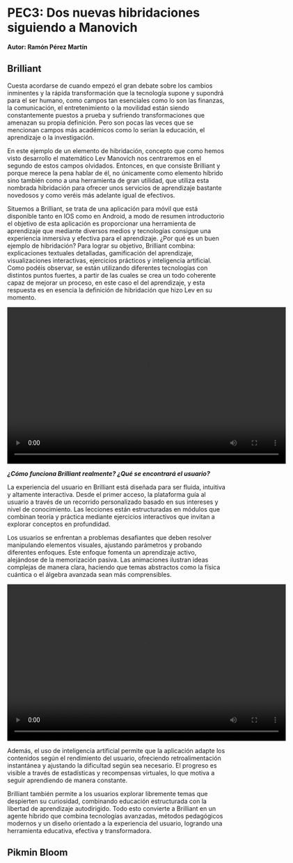 
# PEC3: Dos nuevas hibridaciones siguiendo a Manovich

**Autor: Ramón Pérez Martín**

## Brilliant

Cuesta acordarse de cuando empezó el gran debate sobre los cambios inminentes y la rápida transformación que la tecnología supone y supondrá para el ser humano, como campos tan esenciales como lo son las finanzas, la comunicación, el entretenimiento o la movilidad están siendo constantemente puestos a prueba y sufriendo transformaciones que amenazan su propia definición. Pero son pocas las veces que se mencionan campos más académicos como lo serían la educación, el aprendizaje o la investigación.

En este ejemplo de un elemento de hibridación, concepto que como hemos visto desarrollo el matemático Lev Manovich nos centraremos en el segundo de estos campos olvidados. Entonces, en que consiste Brilliant y porque merece la pena hablar de él, no únicamente como elemento híbrido sino también como a una herramienta de gran utilidad, que utiliza esta nombrada hibridación para ofrecer unos servicios de aprendizaje bastante novedosos y como veréis más adelante igual de efectivos.

Situemos a Brilliant, se trata de una aplicación para móvil que está disponible tanto en IOS como en Android, a modo de resumen introductorio el objetivo de esta aplicación es proporcionar una herramienta de aprendizaje que mediante diversos medios y tecnologías consigue una experiencia inmersiva y efectiva para el aprendizaje. ¿Por qué es un buen ejemplo de hibridación? Para lograr su objetivo, Brilliant combina: explicaciones textuales detalladas, gamificación del aprendizaje, visualizaciones interactivas, ejercicios prácticos y inteligencia artificial. Como podéis observar, se están utilizando diferentes tecnologías con distintos puntos fuertes, a partir de las cuales se crea un todo coherente capaz de mejorar un proceso, en este caso el del aprendizaje, y esta respuesta es en esencia la definición de hibridación que hizo Lev en su momento.

<video width="640" height="360" controls>
  <source src="https://brilliant.org/videos/homepage/learn-by-doing.webm" type="video/webm">
  Tu navegador no soporta la reproducción de video.
</video>

***¿Cómo funciona Brilliant realmente? ¿Qué se encontrará el usuario?***

La experiencia del usuario en Brilliant está diseñada para ser fluida, intuitiva y altamente interactiva. Desde el primer acceso, la plataforma guía al usuario a través de un recorrido personalizado basado en sus intereses y nivel de conocimiento. Las lecciones están estructuradas en módulos que combinan teoría y práctica mediante ejercicios interactivos que invitan a explorar conceptos en profundidad.

Los usuarios se enfrentan a problemas desafiantes que deben resolver manipulando elementos visuales, ajustando parámetros y probando diferentes enfoques. Este enfoque fomenta un aprendizaje activo, alejándose de la memorización pasiva. Las animaciones ilustran ideas complejas de manera clara, haciendo que temas abstractos como la física cuántica o el álgebra avanzada sean más comprensibles.

<video width="640" height="360" controls>
  <source src="https://brilliant.org/videos/homepage/courses/math.webm" type="video/webm">
  Tu navegador no soporta la reproducción de video.
</video>

Además, el uso de inteligencia artificial permite que la aplicación adapte los contenidos según el rendimiento del usuario, ofreciendo retroalimentación instantánea y ajustando la dificultad según sea necesario. El progreso es visible a través de estadísticas y recompensas virtuales, lo que motiva a seguir aprendiendo de manera constante.

Brilliant también permite a los usuarios explorar libremente temas que despierten su curiosidad, combinando educación estructurada con la libertad de aprendizaje autodirigido. Todo esto convierte a Brilliant en un agente híbrido que combina tecnologías avanzadas, métodos pedagógicos modernos y un diseño orientado a la experiencia del usuario, logrando una herramienta educativa, efectiva y transformadora.
## Pikmin Bloom
